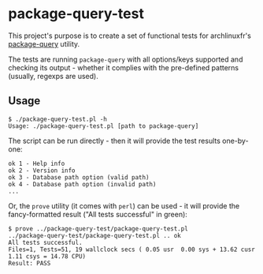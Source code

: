 # package-query-test
This project's purpose is to create a set of functional tests for archlinuxfr's [package-query](https://github.com/archlinuxfr/package-query) utility.

The tests are running ```package-query``` with all options/keys supported and checking its output - whether it complies with the pre-defined patterns (usually, regexps are used).

## Usage
```
$ ./package-query-test.pl -h
Usage: ./package-query-test.pl [path to package-query]
```
The script can be run directly - then it will provide the test results one-by-one:
```
ok 1 - Help info
ok 2 - Version info
ok 3 - Database path option (valid path)
ok 4 - Database path option (invalid path)
...
```
Or, the ```prove``` utility (it comes with ```perl```) can be used - it will provide the fancy-formatted result ("All tests successful" in green):
```
$ prove ../package-query-test/package-query-test.pl 
../package-query-test/package-query-test.pl .. ok     
All tests successful.
Files=1, Tests=51, 19 wallclock secs ( 0.05 usr  0.00 sys + 13.62 cusr  1.11 csys = 14.78 CPU)
Result: PASS
```
